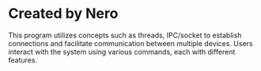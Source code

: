 # Created by Nero
This program utilizes concepts such as threads, IPC/socket to establish connections and facilitate communication between multiple devices. Users interact with the system using various commands, each with different features.
